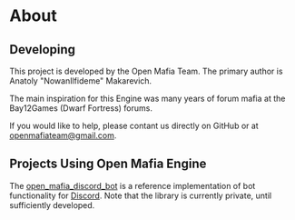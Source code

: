 # About

## Developing

This project is developed by the Open Mafia Team.
The primary author is Anatoly "NowanIlfideme" Makarevich.

The main inspiration for this Engine was many years of forum mafia at
the Bay12Games (Dwarf Fortress) forums.

If you would like to help, please contant us directly on GitHub or at
[openmafiateam@gmail.com](mailto://openmafiateam@gmail.com).

## Projects Using Open Mafia Engine

The [open_mafia_discord_bot](https://github.com/open-mafia/open_mafia_discord_bot)
is a reference implementation of bot functionality for [Discord](https://discord.com/).
Note that the library is currently private, until sufficiently developed.

